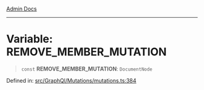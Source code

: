[Admin Docs](/)

***

# Variable: REMOVE\_MEMBER\_MUTATION

> `const` **REMOVE\_MEMBER\_MUTATION**: `DocumentNode`

Defined in: [src/GraphQl/Mutations/mutations.ts:384](https://github.com/PalisadoesFoundation/talawa-admin/blob/main/src/GraphQl/Mutations/mutations.ts#L384)
